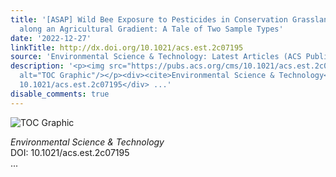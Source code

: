 ```yaml
---
title: '[ASAP] Wild Bee Exposure to Pesticides in Conservation Grasslands Increases
  along an Agricultural Gradient: A Tale of Two Sample Types'
date: '2022-12-27'
linkTitle: http://dx.doi.org/10.1021/acs.est.2c07195
source: 'Environmental Science & Technology: Latest Articles (ACS Publications)'
description: '<p><img src="https://pubs.acs.org/cms/10.1021/acs.est.2c07195/asset/images/medium/es2c07195_0007.gif"
  alt="TOC Graphic"/></p><div><cite>Environmental Science & Technology</cite></div><div>DOI:
  10.1021/acs.est.2c07195</div> ...'
disable_comments: true
---
```

<p><img src="https://pubs.acs.org/cms/10.1021/acs.est.2c07195/asset/images/medium/es2c07195_0007.gif" alt="TOC Graphic"/></p><div><cite>Environmental Science & Technology</cite></div><div>DOI: 10.1021/acs.est.2c07195</div> ...